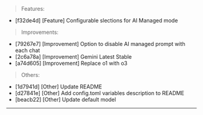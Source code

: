 > Features:
- [f32de4d] [Feature] Configurable slections for AI Managed mode

> Improvements:
- [79267e7] [Improvement] Option to disable AI managed prompt with each chat
- [2c6a78a] [Improvement] Gemini Latest Stable
- [a74d605] [Improvement] Replace o1 with o3

> Others:
- [1d7941d] [Other] Update README
- [d27841e] [Other] Add config.toml variables description to README
- [beacb22] [Other] Update default model


---
